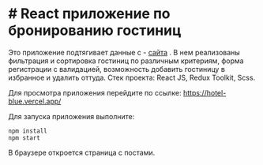 # # React приложение по бронированию гостиниц

Это приложение подтягивает данные с - [сайта](https://support.travelpayouts.com/hc/ru/articles/115000343268-API-%D0%B4%D0%B0%D0%BD%D0%BD%D1%8B%D1%85-%D0%BE%D1%82%D0%B5%D0%BB%D0%B5%D0%B9#price) . В нем реализованы фильтрация и сортировка гостиниц по различным критериям, форма регистрации с валидацией, возможность добавить гостиницу в избранное и удалить оттуда.
Стек проекта: React JS, Redux Toolkit, Scss.


Для просмотра приложения перейдите по ссылке:
https://hotel-blue.vercel.app/

Для запуска приложения выполните:

```
npm install
npm start
```

В браузере откроется страница с постами.
